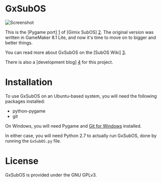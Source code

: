 GxSubOS
=======

![Screenshot][5]

This is the [Pygame port] [1] of [Gimix SubOS] [2]. The original version was written in GameMaker 8.1 Lite, and now it's time to move on to bigger and better things.

You can read more about GxSubOS on the [SubOS Wiki] [3].

There is also a [development blog] [4] for this project.

# Installation

To use GxSubOS on an Ubuntu-based system, you will need the following packages installed:
* python-pygame
* git

On Windows, you will need Pygame and [Git for Windows][1] installed.

In either case, you will need Python 2.7 to actually run GxSubOS, done by running the `GxSubOS.py` file.

# License

GxSubOS is provided under the GNU GPLv3.

[1]: https://code.google.com/p/msysgit/

  [1]: http://pygame.org/news.html  "Pygame"
  [2]: https://sites.google.com/site/gimixsubos/ "Gimix SubOS"
  [3]: http://gmsubos.wikia.com/wiki/Gimix_SubOS "GxSubOS page on SubOS Wiki"
  [4]: http://gimixsubos.blogspot.com/ "Gimix SubOS News"
  [5]: http://static2.wikia.nocookie.net/gmsubos/images/thumb/5/57/GxSubOS_2-6-2014.png

